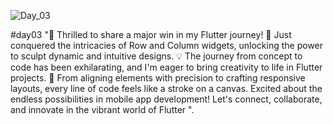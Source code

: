 ![Day_03](https://github.com/opi1001/day03/assets/134625691/fe9ad325-27b6-4c2d-b7b5-6bcc59f9288a)

#day03
"🚀 Thrilled to share a major win in my Flutter journey! 📱
Just conquered the intricacies of Row and Column widgets, unlocking the power to sculpt dynamic and intuitive designs. 💡
The journey from concept to code has been exhilarating, and I'm eager to bring creativity to life in Flutter projects. 🎨
From aligning elements with precision to crafting responsive layouts, every line of code feels like a stroke on a canvas.
Excited about the endless possibilities in mobile app development! Let's connect, collaborate, and innovate in the vibrant world of Flutter ".

